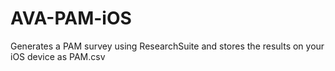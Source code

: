# AVA-PAM-iOS
Generates a PAM survey using ResearchSuite and stores the results on your iOS device as PAM.csv
